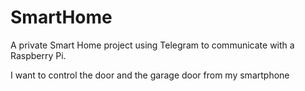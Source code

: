 # SmartHome
A private Smart Home project using Telegram to communicate with a Raspberry Pi.

I want to control the door and the garage door from my smartphone
